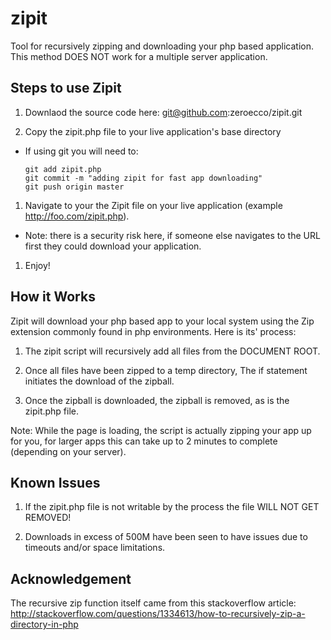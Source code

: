 zipit
=====

Tool for recursively zipping and downloading your php based application. This method DOES NOT work for a multiple server application.

## Steps to use Zipit

1. Downlaod the source code here: git@github.com:zeroecco/zipit.git

1. Copy the zipit.php file to your live application's base directory  
  * If using git you will need to: 
        
        git add zipit.php
        git commit -m "adding zipit for fast app downloading"
        git push origin master 

1. Navigate to your the Zipit file on your live application (example http://foo.com/zipit.php).
  * Note: there is a security risk here, if someone else navigates to the URL first they could download your application.

1. Enjoy!

## How it Works

Zipit will download your php based app to your local system using the Zip extension commonly found in php environments. Here is its' process:

1. The zipit script will recursively add all files from the DOCUMENT ROOT.

1. Once all files have been zipped to a temp directory, The if statement initiates the download of the zipball.

1. Once the zipball is downloaded, the zipball is removed, as is the zipit.php file.


Note:  While the page is loading, the script is actually zipping your app up for you, for larger apps this can take up to 2 minutes to complete (depending on your server).

## Known Issues

1. If the zipit.php file is not writable by the process the file WILL NOT GET REMOVED! 

1. Downloads in excess of 500M have been seen to have issues due to timeouts and/or space limitations.

## Acknowledgement

The recursive zip function itself came from this stackoverflow article: http://stackoverflow.com/questions/1334613/how-to-recursively-zip-a-directory-in-php


